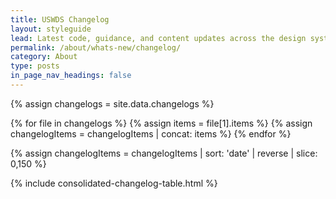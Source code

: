 ```yaml
---
title: USWDS Changelog
layout: styleguide
lead: Latest code, guidance, and content updates across the design system.
permalink: /about/whats-new/changelog/
category: About
type: posts
in_page_nav_headings: false
---
```


{% assign changelogs = site.data.changelogs %}

{% for file in changelogs %}
  {% assign items = file[1].items %}
  {% assign changelogItems = changelogItems | concat: items %}
{% endfor %}

{% assign changelogItems = changelogItems | sort: 'date' | reverse | slice: 0,150 %}

<div class="maxw-desktop margin-top-6">
  {% include consolidated-changelog-table.html %}
</div>
